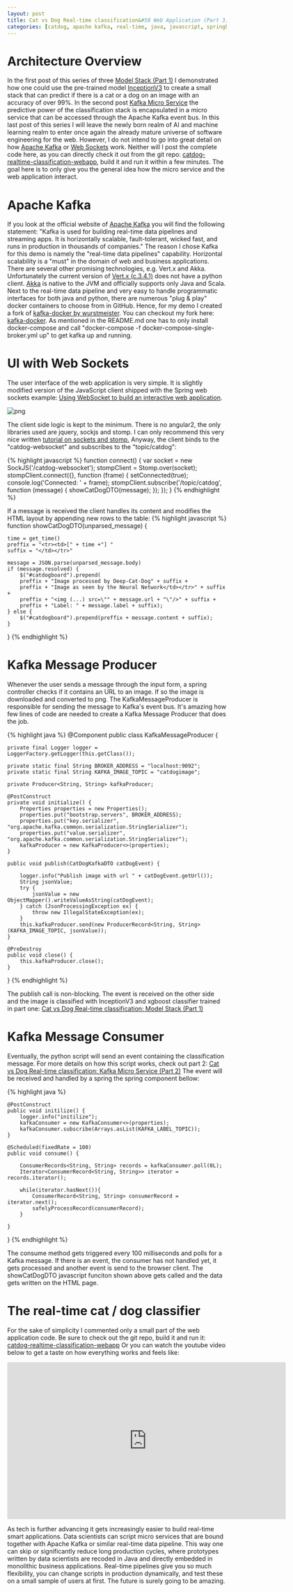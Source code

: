 ```yaml
---
layout: post
title: Cat vs Dog Real-time classification&#58 Web Application (Part 3)
categories: [catdog, apache kafka, real-time, java, javascript, springboot, websockets, html, stomp, kafka, event pipeline]
---
```


# Architecture Overview
In the first post of this series of three [Model Stack (Part 1)](http://machinememos.com/python/catdog/artificial%20intelligence/machine%20learning/neural%20networks/convolutional%20neural%20network/googlelenet/inception/xgboost/ridgeregression/sklearn/tensorflow/image%20classification/imagenet/apache%20kafka/real-time/2017/05/18/catdog-stacked-classification.html) I demonstrated how one could use the pre-trained model [InceptionV3](https://arxiv.org/abs/1512.00567) to create a small stack that can predict if there is a cat or a dog on an image with an accuracy of over 99%. In the second post [Kafka Micro Service](http://machinememos.com/python/catdog/artificial%20intelligence/machine%20learning/neural%20networks/convolutional%20neural%20network/googlelenet/inception/xgboost/ridgeregression/sklearn/tensorflow/image%20classification/imagenet/apache%20kafka/real-time/2017/05/19/catdog-kafka-microservice.html) the predictive power of the classification stack is encapsulated in a micro service that can be accessed through the Apache Kafka event bus. In this last post of this series I will leave the newly born realm of AI and machine learning realm to enter once again the already mature universe of software engineering for the web. However, I do not intend to go into great detail on how [Apache Kafka](https://kafka.apache.org/) or [Web Sockets](https://www.websocket.org/aboutwebsocket.html) work. Neither will I post the complete code here, as you can directly check it out from the git repo: [catdog-realtime-classification-webapp](https://github.com/n-kostadinov/catdog-realtime-classification-webapp), build it and run it within a few minutes. The goal here is to only give you the general idea how the micro service and the web application interact. 

# Apache Kafka
If you look at the official website of [Apache Kafka](https://kafka.apache.org/)  you will find the following statement: "Kafka is used for building real-time data pipelines and streaming apps. It is horizontally scalable, fault-tolerant, wicked fast, and runs in production in thousands of companies." The reason I chose Kafka for this demo is namely the "real-time data pipelines" capability. Horizontal scalability is a "must" in the domain of web and business applications.  There are several other promising technologies, e.g. Vert.x and Akka. Unfortunately the current version of [Vert.x (c.3.4.1)](http://vertx.io/) does not have a python client. [Akka](http://akka.io/downloads/) is native to the JVM and officially supports only Java and Scala. Next to the real-time data pipeline and very easy to handle programmatic interfaces for both java and python, there are numerous "plug & play" docker containers to choose from in GitHub. Hence, for my demo I created a fork of [kafka-docker by wurstmeister](https://github.com/wurstmeister/kafka-docker).  You can checkout my fork here: [kafka-docker](https://github.com/n-kostadinov/kafka-docker). As mentioned in the README.md one has to only install docker-compose and call "docker-compose -f docker-compose-single-broker.yml up" to get kafka up and running.

# UI with Web Sockets
The user interface of the web application is very simple. It is slightly modified version of the JavaScript client shipped with the Spring web sockets example:  [Using WebSocket to build an interactive web application](https://spring.io/guides/gs/messaging-stomp-websocket/). 

![png](/assets/images/catdogui.png)

The client side logic is kept to the minimum. There is no angular2, the only libraries used are jquery, sockjs and stomp. I can only recommend this very nice written [tutorial on sockets and stomp.](http://jmesnil.net/stomp-websocket/doc/) Anyway, the client binds to the "catdog-websocket" and subscribes to the "topic/catdog":

{% highlight javascript %}
function connect() {
    var socket = new SockJS('/catdog-websocket');
    stompClient = Stomp.over(socket);
    stompClient.connect({}, function (frame) {
        setConnected(true);
        console.log('Connected: ' + frame);
        stompClient.subscribe('/topic/catdog', function (message) {
            showCatDogDTO(message);
        });
    });
}
{% endhighlight %}

If a message is received the client handles its content and modifies the HTML layout by appending new rows to the table:
{% highlight javascript %}
function showCatDogDTO(unparsed_message) {
	
	time = get_time()
	preffix = "<tr><td>[" + time +"] "
	suffix = "</td></tr>"
	
	message = JSON.parse(unparsed_message.body)
	if (message.resolved) {
		$("#catdogboard").prepend(
	    preffix + "Image processed by Deep-Cat-Dog" + suffix +
		preffix + "Image as seen by the Neural Network</td></tr>" + suffix + 
		preffix + "<img (...) src=\"" + message.url + "\"/>" + suffix +
		preffix + "Label: " + message.label + suffix);
	} else {
		$("#catdogboard").prepend(preffix + message.content + suffix);
	}
}
{% endhighlight %}

# Kafka Message Producer

Whenever the user sends a message through the input form, a spring controller checks if it contains an URL to an image. If so the image is downloaded and converted to png. The KafkaMessageProducer is responsible for sending the message to Kafka's event bus. It's amazing how few lines of code are needed to create a Kafka Message Producer that does the job.

{% highlight java %}
@Component
public class KafkaMessageProducer {
	
	private final Logger logger = LoggerFactory.getLogger(this.getClass());

	private static final String BROKER_ADDRESS = "localhost:9092";
	private static final String KAFKA_IMAGE_TOPIC = "catdogimage";
	
	private Producer<String, String> kafkaProducer;
	
	@PostConstruct
	private void initialize() {
		Properties properties = new Properties();
		properties.put("bootstrap.servers", BROKER_ADDRESS);
		properties.put("key.serializer", "org.apache.kafka.common.serialization.StringSerializer");
		properties.put("value.serializer", "org.apache.kafka.common.serialization.StringSerializer");
		kafkaProducer = new KafkaProducer<>(properties);
	}	
	
	public void publish(CatDogKafkaDTO catDogEvent) {
		
		logger.info("Publish image with url " + catDogEvent.getUrl());
		String jsonValue;
		try {
			jsonValue = new ObjectMapper().writeValueAsString(catDogEvent);
		} catch (JsonProcessingException ex) {
			throw new IllegalStateException(ex);
		}
		this.kafkaProducer.send(new ProducerRecord<String, String>(KAFKA_IMAGE_TOPIC, jsonValue));
	}
	
	@PreDestroy
	public void close() {
		this.kafkaProducer.close();
	}
	
}
{% endhighlight %}

The publish call is non-blocking. The event is received on the other side and the image is classified with InceptionV3 and xgboost classifier trained in part one: [Cat vs Dog Real-time classification: Model Stack (Part 1)](http://machinememos.com/python/catdog/artificial%20intelligence/machine%20learning/neural%20networks/convolutional%20neural%20network/googlelenet/inception/xgboost/ridgeregression/sklearn/tensorflow/image%20classification/imagenet/apache%20kafka/real-time/2017/05/18/catdog-stacked-classification.html)

# Kafka Message Consumer

Eventually, the python script will send an event containing the classification message. For more details on how this script works, check out part 2: [Cat vs Dog Real-time classification: Kafka Micro Service (Part 2)](http://machinememos.com/python/catdog/artificial%20intelligence/machine%20learning/neural%20networks/convolutional%20neural%20network/googlelenet/inception/xgboost/ridgeregression/sklearn/tensorflow/image%20classification/imagenet/apache%20kafka/real-time/2017/05/19/catdog-kafka-microservice.html) The event will be received and handled by a spring the spring component bellow:

{% highlight java %}

	@PostConstruct
	public void initilize() {
		logger.info("initilize");
		kafkaConsumer = new KafkaConsumer<>(properties);
		kafkaConsumer.subscribe(Arrays.asList(KAFKA_LABEL_TOPIC));
	}

	@Scheduled(fixedRate = 100)
	public void consume() {
		
		ConsumerRecords<String, String> records = kafkaConsumer.poll(0L);
		Iterator<ConsumerRecord<String, String>> iterator = records.iterator();
		
		while(iterator.hasNext()){
			ConsumerRecord<String, String> consumerRecord = iterator.next();
			safelyProcessRecord(consumerRecord);
		}

	}

}
{% endhighlight %}

The consume method gets triggered every 100 milliseconds and polls for a Kafka message. If there is an event, the consumer has not handled yet, it gets processed and another event is send to the browser client. The showCatDogDTO javascript funciton shown above gets called and the data gets written on the HTML page. 

# The real-time cat / dog classifier

For the sake of simplicity I commented only a small part of the web application code. Be sure to check out the git repo, build it and run it: [catdog-realtime-classification-webapp](https://github.com/n-kostadinov/catdog-realtime-classification-webapp) Or you can watch the youtube video below to get a taste on how everything works and feels like:

<iframe width="640" height="360" src="https://www.youtube.com/embed/P1GdfLyjSek" frameborder="0" allowfullscreen></iframe>

As tech is further advancing it gets increasingly easier to build real-time smart applications. Data scientists can script micro services that are bound together with Apache Kafka or similar real-time data pipeline. This way one can skip or significantly reduce long production cycles, where prototypes written by data scientists are recoded in Java and directly embedded in monolithic business applications. Real-time pipelines give you so much flexibility, you can change scripts in production dynamically, and test these on a small sample of users at first. The future is surely going to be amazing.



